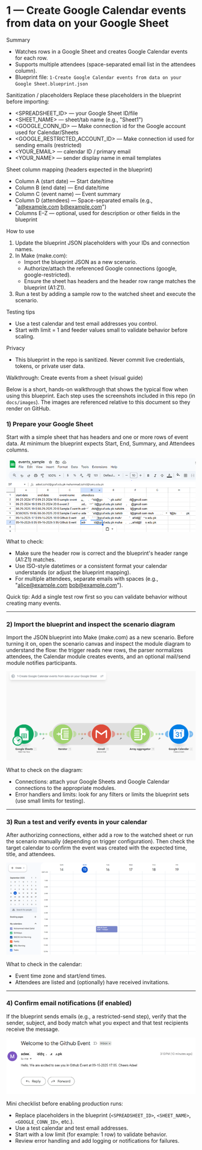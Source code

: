 # 1 — Create Google Calendar events from data on your Google Sheet

Summary
- Watches rows in a Google Sheet and creates Google Calendar events for each row.
- Supports multiple attendees (space-separated email list in the attendees column).
- Blueprint file: `1-Create Google Calendar events from data on your Google Sheet.blueprint.json`

Sanitization / placeholders
Replace these placeholders in the blueprint before importing:
- <SPREADSHEET_ID> — your Google Sheet ID/file
- <SHEET_NAME> — sheet/tab name (e.g., "Sheet1")
- <GOOGLE_CONN_ID> — Make connection id for the Google account used for Calendar/Sheets
- <GOOGLE_RESTRICTED_ACCOUNT_ID> — Make connection id used for sending emails (restricted)
- <YOUR_EMAIL> — calendar ID / primary email
- <YOUR_NAME> — sender display name in email templates

Sheet column mapping (headers expected in the blueprint)
- Column A (start date) — Start date/time
- Column B (end date) — End date/time
- Column C (event name) — Event summary
- Column D (attendees) — Space-separated emails (e.g., "a@example.com b@example.com")
- Columns E–Z — optional, used for description or other fields in the blueprint

How to use
1. Update the blueprint JSON placeholders with your IDs and connection names.
2. In Make (make.com):
   - Import the blueprint JSON as a new scenario.
   - Authorize/attach the referenced Google connections (google, google-restricted).
   - Ensure the sheet has headers and the header row range matches the blueprint (A1:Z1).
3. Run a test by adding a sample row to the watched sheet and execute the scenario.

Testing tips
- Use a test calendar and test email addresses you control.
- Start with limit = 1 and feeder values small to validate behavior before scaling.

Privacy
- This blueprint in the repo is sanitized. Never commit live credentials, tokens, or private user data.

Walkthrough: Create events from a sheet (visual guide)

Below is a short, hands-on walkthrough that shows the typical flow when using this blueprint. Each step uses the screenshots included in this repo (in `docs/images`). The images are referenced relative to this document so they render on GitHub.

### 1) Prepare your Google Sheet

Start with a simple sheet that has headers and one or more rows of event data. At minimum the blueprint expects Start, End, Summary, and Attendees columns.

![Sheet layout screenshot](./images/scenario-1_sheet.PNG)

What to check:
- Make sure the header row is correct and the blueprint's header range (A1:Z1) matches.
- Use ISO-style datetimes or a consistent format your calendar understands (or adjust the blueprint mapping).
- For multiple attendees, separate emails with spaces (e.g., "alice@example.com bob@example.com").

Quick tip: Add a single test row first so you can validate behavior without creating many events.

---

### 2) Import the blueprint and inspect the scenario diagram

Import the JSON blueprint into Make (make.com) as a new scenario. Before turning it on, open the scenario canvas and inspect the module diagram to understand the flow: the trigger reads new rows, the parser normalizes attendees, the Calendar module creates events, and an optional mail/send module notifies participants.

![Scenario diagram screenshot](./images/scenario-1_diagram.PNG)

What to check on the diagram:
- Connections: attach your Google Sheets and Google Calendar connections to the appropriate modules.
- Error handlers and limits: look for any filters or limits the blueprint sets (use small limits for testing).

---

### 3) Run a test and verify events in your calendar

After authorizing connections, either add a row to the watched sheet or run the scenario manually (depending on trigger configuration). Then check the target calendar to confirm the event was created with the expected time, title, and attendees.

![Calendar event screenshot](./images/scenario-1_calendar.PNG)

What to check in the calendar:
- Event time zone and start/end times.
- Attendees are listed and (optionally) have received invitations.

---

### 4) Confirm email notifications (if enabled)

If the blueprint sends emails (e.g., a restricted-send step), verify that the sender, subject, and body match what you expect and that test recipients receive the message.

![Email screenshot](./images/scenario-1_email.PNG)

Mini checklist before enabling production runs:
- Replace placeholders in the blueprint (`<SPREADSHEET_ID>`, `<SHEET_NAME>`, `<GOOGLE_CONN_ID>`, etc.).
- Use a test calendar and test email addresses.
- Start with a low limit (for example: 1 row) to validate behavior.
- Review error handling and add logging or notifications for failures.